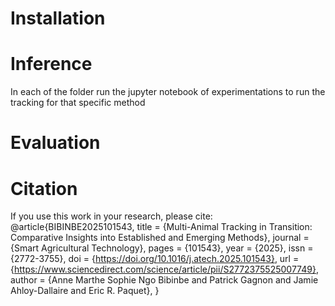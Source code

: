 # Installation

# Inference
In each of the folder run the jupyter notebook of experimentations to run the tracking for that specific method

# Evaluation

# Citation
If you use this work in your research, please cite: 
@article{BIBINBE2025101543,
title = {Multi-Animal Tracking in Transition: Comparative Insights into Established and Emerging Methods},
journal = {Smart Agricultural Technology},
pages = {101543},
year = {2025},
issn = {2772-3755},
doi = {https://doi.org/10.1016/j.atech.2025.101543},
url = {https://www.sciencedirect.com/science/article/pii/S2772375525007749},
author = {Anne Marthe Sophie Ngo Bibinbe and Patrick Gagnon and Jamie Ahloy-Dallaire and Eric R. Paquet},
}
